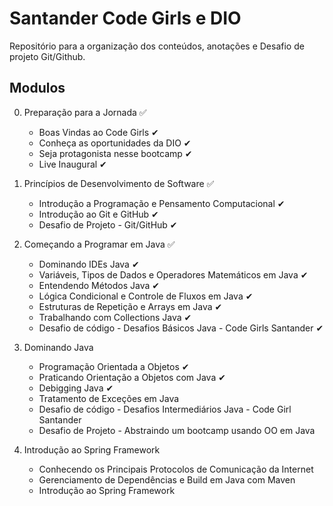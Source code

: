 # Santander Code Girls e DIO
Repositório para a organização dos conteúdos, anotações e Desafio de projeto Git/Github.

## Modulos
0. Preparação para a Jornada ✅
    - Boas Vindas ao Code Girls ✔
    - Conheça as oportunidades da DIO ✔
    - Seja protagonista nesse bootcamp ✔
    - Live Inaugural ✔
    
1.  Princípios de Desenvolvimento de Software ✅
    - Introdução a Programação e Pensamento Computacional ✔
    - Introdução ao Git e GitHub ✔
    - Desafio de Projeto - Git/GitHub ✔
    
2.  Começando a Programar em Java ✅
    - Dominando IDEs Java ✔
    - Variáveis, Tipos de Dados e Operadores Matemáticos em Java ✔
    - Entendendo Métodos Java ✔
    - Lógica Condicional e Controle de Fluxos em Java ✔
    - Estruturas de Repetição e Arrays em Java ✔
    - Trabalhando com Collections Java ✔
    - Desafio de código - Desafios Básicos Java - Code Girls Santander ✔
    
3.  Dominando Java 
    - Programação Orientada a Objetos ✔
    - Praticando Orientação a Objetos com Java ✔
    - Debigging Java ✔
    - Tratamento de Exceções em Java
    - Desafio de código - Desafios Intermediários Java - Code Girl Santander
    - Desafio de Projeto - Abstraindo um bootcamp usando OO em Java
    
4.  Introdução ao Spring Framework
    - Conhecendo os Principais Protocolos de Comunicação da Internet
    - Gerenciamento de Dependências e Build em Java com Maven
    - Introdução ao Spring Framework
